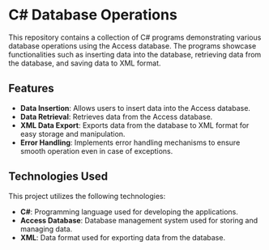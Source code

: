 # C# Database Operations

This repository contains a collection of C# programs demonstrating various database operations using the Access database. The programs showcase functionalities such as inserting data into the database, retrieving data from the database, and saving data to XML format.

## Features

- **Data Insertion**: Allows users to insert data into the Access database.
- **Data Retrieval**: Retrieves data from the Access database.
- **XML Data Export**: Exports data from the database to XML format for easy storage and manipulation.
- **Error Handling**: Implements error handling mechanisms to ensure smooth operation even in case of exceptions.

## Technologies Used

This project utilizes the following technologies:

- **C#**: Programming language used for developing the applications.
- **Access Database**: Database management system used for storing and managing data.
- **XML**: Data format used for exporting data from the database.
